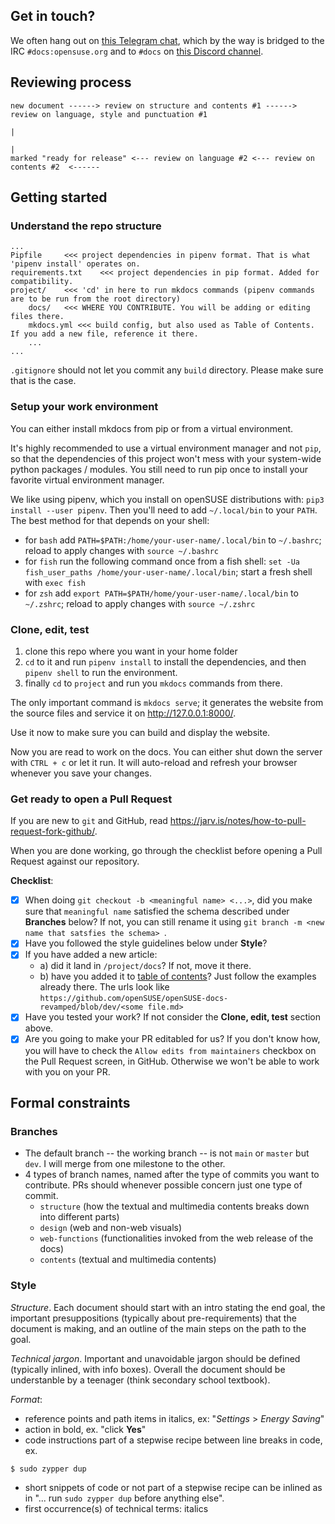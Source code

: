 ## Get in touch?
We often hang out on [this Telegram chat](https://t.me/opensuse_docs), which by the way is bridged to the IRC `#docs:opensuse.org` and to `#docs` on [this Discord channel](https://discord.gg/opensuse).

## Reviewing process
```
new document ------> review on structure and contents #1 ------> review on language, style and punctuation #1
                                                                                        |
                                                                                        |
marked "ready for release" <--- review on language #2 <--- review on contents #2  <------
```

## Getting started
### Understand the repo structure
```
... 
Pipfile     <<< project dependencies in pipenv format. That is what 'pipenv install' operates on.
requirements.txt    <<< project dependencies in pip format. Added for compatibility.
project/    <<< 'cd' in here to run mkdocs commands (pipenv commands are to be run from the root directory)
    docs/   <<< WHERE YOU CONTRIBUTE. You will be adding or editing files there.
    mkdocs.yml <<< build config, but also used as Table of Contents. If you add a new file, reference it there.
    ...
...
```
`.gitignore` should not let you commit any `build` directory. Please make sure that is the case.

### Setup your work environment
You can either install mkdocs from pip or from a virtual environment.

It's highly recommended to use a virtual environment manager and not `pip`, so that the dependencies of this project won't mess with your system-wide python packages / modules. You still need to run pip once to install your favorite virtual environment manager.

We like using pipenv, which you install on openSUSE distributions with: `pip3 install --user pipenv`. Then you'll need to add `~/.local/bin` to your `PATH`. The best method for that depends on your shell:
* for `bash` add `PATH=$PATH:/home/your-user-name/.local/bin` to `~/.bashrc`; reload to apply changes with `source ~/.bashrc`
* for `fish` run the following command once from a fish shell: `set -Ua fish_user_paths /home/your-user-name/.local/bin`; start a fresh shell with `exec fish`
* for `zsh` add `export PATH=$PATH/home/your-user-name/.local/bin` to `~/.zshrc`; reload to apply changes with `source ~/.zshrc`

### Clone, edit, test
1. clone this repo where you want in your home folder
2. `cd` to it and run `pipenv install` to install the dependencies, and then `pipenv shell` to run the environment. 
3. finally `cd` to `project` and run you `mkdocs` commands from there.

The only important command is `mkdocs serve`; it generates the website from the source files and service it on http://127.0.0.1:8000/. 

Use it now to make sure you can build and display the website. 

Now you are read to work on the docs. You can either shut down the server with `CTRL + c` or let it run. It will auto-reload and refresh your browser whenever you save your changes.

### Get ready to open a Pull Request
If you are new to `git` and GitHub, read https://jarv.is/notes/how-to-pull-request-fork-github/. 

When you are done working, go through the checklist before opening a Pull Request against our repository.

__Checklist__:
- [x] When doing `git checkout -b <meaningful name> <...>`, did you make sure that `meaningful name` satisfied the schema described under __Branches__ below? If not, you can still rename it using `git branch -m <new name that satsfies the schema> `.
- [x] Have you followed the style guidelines below under __Style__?
- [x] If you have added a new article:
  - a) did it land in `/project/docs`? If not, move it there.
  - b) have you added it to [table of contents](https://github.com/openSUSE/openSUSE-docs-revamped/blob/dev/ToC.md)? Just follow the examples already there. The urls look like `https://github.com/openSUSE/openSUSE-docs-revamped/blob/dev/<some file.md>`
- [x] Have you tested your work? If not consider the __Clone, edit, test__ section above.
- [x] Are you going to make your PR editabled for us? If you don't know how, you will have to check the `Allow edits from maintainers` checkbox on the Pull Request screen, in GitHub. Otherwise we won't be able to work with you on your PR.

## Formal constraints
### Branches
* The default branch -- the working branch -- is not `main` or `master` but `dev`. I will merge from one milestone to the other.
* 4 types of branch names, named after the type of commits you want to contribute. PRs should whenever possible concern just one type of commit.
  * `structure` (how the textual and multimedia contents breaks down into different parts)
  * `design` (web and non-web visuals)
  * `web-functions` (functionalities invoked from the web release of the docs)
  * `contents` (textual and multimedia contents)

### Style
_Structure_. Each document should start with an intro stating the end goal, the important presuppositions (typically about pre-requirements) that the document is making, and an outline of the main steps on the path to the goal.

_Technical jargon_. Important and unavoidable jargon should be defined (typically inlined, with info boxes). Overall the document should be understanble by a teenager (think secondary school textbook).

_Format_:
* reference points and path items in italics, ex: "_Settings_ > _Energy Saving_"
* action in bold, ex. "click __Yes__"
* code instructions part of a stepwise recipe between line breaks in code, ex. 
```
$ sudo zypper dup
```
* short snippets of code or not part of a stepwise recipe can be inlined as in "... run `sudo zypper dup` before anything else".
* first occurrence(s) of technical terms: italics